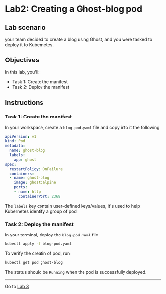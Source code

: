 # Lab2: Creating a Ghost-blog pod

## Lab scenario

your team decided to create a blog using Ghost, and you were tasked to deploy it to Kubernetes.

## Objectives

In this lab, you'll:

- Task 1: Create the manifest
- Task 2: Deploy the manifest

## Instructions

### Task 1: Create the manifest

In your workspace, create a `blog-pod.yaml` file and copy into it the following 

```yaml
apiVersion: v1
kind: Pod
metadata:
  name: ghost-blog
  labels:
    app: ghost
spec:
  restartPolicy: OnFailure
  containers:
  - name: ghost-blog
    image: ghost:alpine
    ports:
    - name: http
      containerPort: 2368
```

The `labels` key contain user-defined keys/values, it's used to help Kubernetes identify a group of pod

### Task 2: Deploy the manifest

In your terminal, deploy the `blog-pod.yaml` file

```sh
kubectl apply -f blog-pod.yaml
```

To verify the creatin of pod, run

```sh
kubectl get pod ghost-blog
```

The status should be `Running` when the pod is successfully deployed.

---
Go to [Lab 3](./lab3.md)